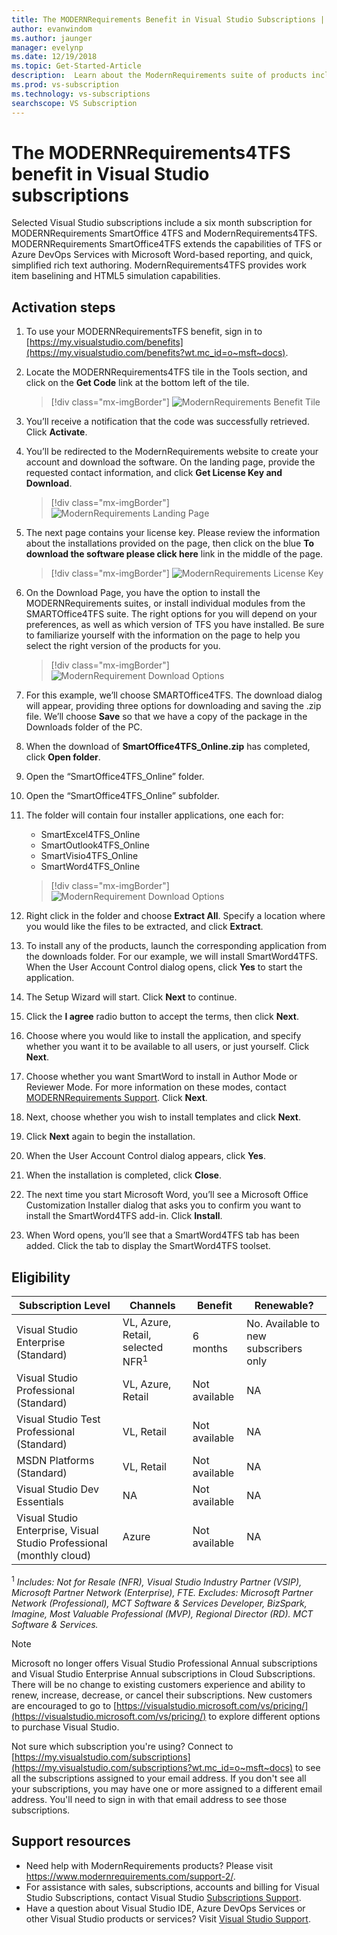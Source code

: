 ```yaml
---
title: The MODERNRequirements Benefit in Visual Studio Subscriptions | Microsoft Docs
author: evanwindom
ms.author: jaunger
manager: evelynp
ms.date: 12/19/2018
ms.topic: Get-Started-Article
description:  Learn about the ModernRequirements suite of products included in selected Visual Studio Enterprise subscriptions.
ms.prod: vs-subscription
ms.technology: vs-subscriptions
searchscope: VS Subscription
---
```


# The MODERNRequirements4TFS benefit in Visual Studio subscriptions

Selected Visual Studio subscriptions include a six month subscription for MODERNRequirements SmartOffice 4TFS and ModernRequirements4TFS.  MODERNRequirements SmartOffice4TFS extends the capabilities of TFS or Azure DevOps Services with Microsoft Word-based reporting, and quick, simplified rich text authoring.  ModernRequirements4TFS provides work item baselining and HTML5 simulation capabilities.


## Activation steps
1. To use your MODERNRequirementsTFS benefit, sign in to [https://my.visualstudio.com/benefits](https://my.visualstudio.com/benefits?wt.mc_id=o~msft~docs).
2. Locate the MODERNRequirements4TFS tile in the Tools section, and click on the **Get Code** link at the bottom left of the tile.
   > [!div class="mx-imgBorder"]
   > ![ModernRequirements Benefit Tile](_img/vs-modernreq/vs-modernreq-tile.png)

3. You’ll receive a notification that the code was successfully retrieved.  Click **Activate**.

4. You’ll be redirected to the ModernRequirements website to create your account and download the software.  On the landing page, provide the requested contact information, and click **Get License Key and Download**.
   > [!div class="mx-imgBorder"]
   > ![ModernRequirements Landing Page](_img/vs-modernreq/vs-modernreq-landing.png)


5. The next page contains your license key.  Please review the information about the installations provided on the page, then click on the blue **To download the software please click here** link in the middle of the page.
   > [!div class="mx-imgBorder"]
   > ![ModernRequirements License Key](_img/vs-modernreq/vs-modernreq-license-new-resized.png)


6. On the Download Page, you have the option to install the MODERNRequirements suites, or install individual modules from the SMARTOffice4TFS suite.  The right options for you will depend on your preferences, as well as which version of TFS you have installed.  Be sure to familiarize yourself with the information on the page to help you select the right version of the products for you.
   > [!div class="mx-imgBorder"]
   > ![ModernRequirement Download Options](_img/vs-modernreq/vs-modernreq-download-page-new.png)

7. For this example, we’ll choose SMARTOffice4TFS.  The download dialog will appear, providing three options for downloading and saving the .zip file.  We’ll choose **Save** so that we have a copy of the package in the Downloads folder of the PC.

8. When the download of **SmartOffice4TFS_Online.zip** has completed, click **Open folder**.

9. Open the “SmartOffice4TFS_Online” folder.

10. Open the “SmartOffice4TFS_Online” subfolder.

11. The folder will contain four installer applications, one each for:
    - SmartExcel4TFS_Online
    - SmartOutlook4TFS_Online
    - SmartVisio4TFS_Online
    - SmartWord4TFS_Online

    > [!div class="mx-imgBorder"]
    > ![ModernRequirement Download Options](_img/vs-modernreq/vs-modernreq-downloaded-cropped.png)

12. Right click in the folder and choose **Extract All**.  Specify a location where you would like the files to be extracted, and click **Extract**.

13. To install any of the products, launch the corresponding application from the downloads folder.  For our example, we will install SmartWord4TFS.  When the User Account Control dialog opens, click **Yes** to start the application.

14. The Setup Wizard will start.  Click **Next** to continue.

15. Click the **I agree** radio button to accept the terms, then click **Next**.

16. Choose where you would like to install the application, and specify whether you want it to be available to all users, or just yourself.  Click **Next**.

17. Choose whether you want SmartWord to install in Author Mode or Reviewer Mode.  For more information on these modes, contact [MODERNRequirements Support](http://www.modernrequirements.com/support-2/).  Click **Next**.

18. Next, choose whether you wish to install templates and click **Next**.

19. Click **Next** again to begin the installation.

20. When the User Account Control dialog appears, click **Yes**.

21. When the installation is completed, click **Close**.

22. The next time you start Microsoft Word, you’ll see a Microsoft Office Customization Installer dialog that asks you to confirm you want to install the SmartWord4TFS add-in.  Click **Install**.

23. When Word opens, you’ll see that a SmartWord4TFS tab has been added. Click the tab to display the SmartWord4TFS toolset.

## Eligibility

| Subscription Level                                                 |     Channels                                            | Benefit                                                          | Renewable?    |
|--------------------------------------------------------------------|---------------------------------------------------------|------------------------------------------------------------------|---------------|
| Visual Studio Enterprise (Standard)   | VL, Azure, Retail,  selected NFR<sup>1</sup> | 6 months       |  No.  Available to new subscribers only          |
| Visual Studio Professional (Standard) | VL, Azure, Retail                                       | Not available                                                          |NA     |
| Visual Studio Test Professional (Standard)                         | VL, Retail                                              | Not available                                                          |NA     |
| MSDN Platforms (Standard)                                          | VL, Retail                                              | Not available                                                          |NA     |
| Visual Studio Dev Essentials | NA  |Not available                                                          |NA     |
| Visual Studio Enterprise, Visual Studio Professional (monthly cloud) | Azure                                       | Not available                                                           |NA|

<sup>1</sup>  *Includes:  Not for Resale (NFR), Visual Studio Industry Partner (VSIP), Microsoft Partner Network (Enterprise), FTE.  Excludes:  Microsoft Partner Network (Professional), MCT Software & Services Developer, BizSpark, Imagine, Most Valuable Professional (MVP), Regional Director (RD).  MCT Software & Services.*

> [!NOTE]
> Microsoft no longer offers Visual Studio Professional Annual subscriptions and Visual Studio Enterprise Annual subscriptions in Cloud Subscriptions. There will be no change to existing customers experience and ability to renew, increase, decrease, or cancel their subscriptions. New customers are encouraged to go to [https://visualstudio.microsoft.com/vs/pricing/](https://visualstudio.microsoft.com/vs/pricing/) to explore different options to purchase Visual Studio.


Not sure which subscription you're using?  Connect to [https://my.visualstudio.com/subscriptions](https://my.visualstudio.com/subscriptions?wt.mc_id=o~msft~docs) to see all the subscriptions assigned to your email address. If you don't see all your subscriptions, you may have one or more assigned to a different email address.  You'll need to sign in with that email address to see those subscriptions.

## Support resources
-  Need help with ModernRequirements products?  Please visit https://www.modernrequirements.com/support-2/.
-  For assistance with sales, subscriptions, accounts and billing for Visual Studio Subscriptions, contact Visual Studio [Subscriptions Support](https://visualstudio.microsoft.com/subscriptions/support/).
-  Have a question about Visual Studio IDE, Azure DevOps Services or other Visual Studio products or services?  Visit [Visual Studio Support](https://visualstudio.microsoft.com/support/).